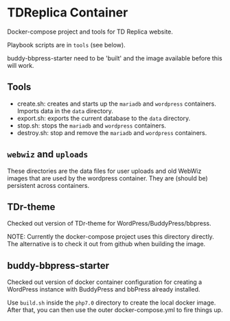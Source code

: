 # TDReplica Container

Docker-compose project and tools for TD Replica website. 

Playbook scripts are in `tools` (see below).

buddy-bbpress-starter need to be 'built' and the image available before this
will work.

## Tools

* create.sh: creates and starts up the `mariadb` and `wordpress` containers. 
Imports data in the `data` directory.
* export.sh: exports the current database to the `data` directory.
* stop.sh: stops the `mariadb` and `wordpress` containers.
* destroy.sh: stop and remove the `mariadb` and `wordpress` containers.

## `webwiz` and `uploads`

These directories are the data files for user uploads and old WebWiz images that
are used by the wordpress container. They are (should be) persistent across
containers.

## TDr-theme
Checked out version of TDr-theme for WordPress/BuddyPress/bbpress.

NOTE: Currently the docker-compose project uses this directory directly. 
The alternative is to check it out from github when building the image.

## buddy-bbpress-starter
Checked out version of docker container configuration for creating a
WordPress instance with BuddyPress and bbPress already installed.

Use `build.sh` inside the `php7.0` directory to create the local docker image.
After that, you can then use the outer docker-compose.yml to fire things up.
